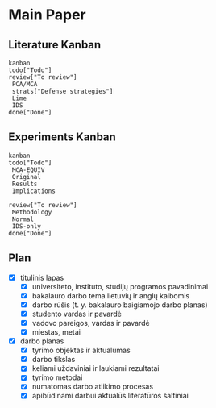 # Main Paper

## Literature Kanban
```mermaid
kanban
todo["Todo"]
review["To review"]
 PCA/MCA
 strats["Defense strategies"]
 Lime
 IDS
done["Done"]
```

## Experiments Kanban
```mermaid
kanban
todo["Todo"]
 MCA-EQUIV
 Original
 Results
 Implications

review["To review"]
 Methodology
 Normal
 IDS-only
done["Done"]
```

## Plan

- [x] titulinis lapas
  - [x]  universiteto, instituto, studijų programos pavadinimai
  - [x]  bakalauro darbo tema lietuvių ir anglų kalbomis
  - [x]  darbo rūšis (t. y. bakalauro baigiamojo darbo planas)
  - [x]  studento vardas ir pavardė
  - [x]  vadovo pareigos, vardas ir pavardė
  - [x]  miestas, metai
- [x] darbo planas
  - [x]  tyrimo objektas ir aktualumas
  - [x]  darbo tikslas
  - [x]  keliami uždaviniai ir laukiami rezultatai
  - [x]  tyrimo metodai
  - [x]  numatomas darbo atlikimo procesas
  - [x]  apibūdinami darbui aktualūs literatūros šaltiniai